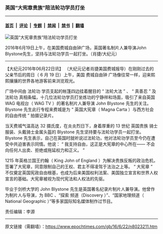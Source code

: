 ### 英国“大宪章贵族”陪法轮功学员打坐

---

#### [首页](../../../..?n8023211) &nbsp;|&nbsp; [评论](../../../../../epoch-comment?n8023211) &nbsp;|&nbsp; [专题](../../../../../epoch-special?n8023211) &nbsp;|&nbsp; [禁闻](../../../../../epoch-news?n8023211) &nbsp;|&nbsp; [禁书](../../../../../books?n8023211) &nbsp;|&nbsp; [翻墙](https://github.com/gfw-breaker/nogfw/blob/master/README.md?n8023211)


<div><img alt="英国“大宪章贵族”陪法轮功学员打坐" class="attachment-djy_600_400 size-djy_600_400 wp-post-image" src="https://i.epochtimes.com/assets/uploads/2016/06/IMG_1200LibertyBell06192016-e1466569960100-600x355.jpg"/>
<div class="caption">
 <p>
  2016年6月19日上午，在美国费城自由钟广场，英国著名制片人兼导演John Blystone先生，坚持与法轮功学员一起打坐。（肖捷/大纪元）
 </p>
</div></div><hr/><div class="post_content" id="artbody" itemprop="articleBody">
 <!-- article content begin -->
 <p>
  【大纪元2016年06月22日讯】
  <span lang='\"ZH-CN\"'>
   （大纪元记者肖捷美国费城报导）在刚刚过去的父亲节后的周日（
  </span>
  6
  <span lang='\"ZH-CN\"'>
   月
  </span>
  19
  <span lang='\"ZH-CN\"'>
   日）上午，美国
   <ok href="https://www.epochtimes.com/gb/tag/%E8%B4%B9%E5%9F%8E%E8%87%AA%E7%94%B1%E9%92%9F.html">
    费城自由钟
   </ok>
   广场像往常一样，迎来熙熙攘攘的世界各地游客前来浏览观光。
  </span>
 </p>
 <p>
  <span lang='\"ZH-CN\"'>
   广场中间由
   <ok href="https://www.epochtimes.com/gb/tag/%E6%B3%95%E8%BD%AE%E5%8A%9F.html">
    法轮功
   </ok>
   学员支起的帐篷四边挂着醒目的
  </span>
  “
  <span lang='\"ZH-CN\"'>
   法轮大法
  </span>
  ”
  <span lang='\"ZH-CN\"'>
   、
  </span>
  “
  <span lang='\"ZH-CN\"'>
   真善忍
  </span>
  ”
  <span lang='\"ZH-CN\"'>
   及
   <ok href="https://www.epochtimes.com/gb/tag/%E6%B3%95%E8%BD%AE%E5%8A%9F.html">
    法轮功
   </ok>
   真相条幅，十几位法轮功学员打坐炼功的宁静祥和场面，吸引了来自英国
  </span>
  WAG
  <span lang='\"ZH-CN\"'>
   电视台（
  </span>
  WAG TV
  <span lang='\"ZH-CN\"'>
   ）的著名制片人兼导演
  </span>
  John Blystone
  <span lang='\"ZH-CN\"'>
   先生的关注。
  </span>
  Blystone
  <span lang='\"ZH-CN\"'>
   先生此行专程来费城是为
  </span>
  “
  <span lang='\"ZH-CN\"'>
   英国大宪章（
  </span>
  Magna Carta
  <span lang='\"ZH-CN\"'>
   ）与西方社会的自由传统
  </span>
  ”
  <span lang='\"ZH-CN\"'>
   拍摄记录片。
  </span>
 </p>
 <p>
  <span lang='\"ZH-CN\"'>
   当天费城气温高达
  </span>
  32
  <span lang='\"ZH-CN\"'>
   摄氏度，在炎炎烈日下，身着厚重的
  </span>
  13
  <span lang='\"ZH-CN\"'>
   世纪
   <ok href="https://www.epochtimes.com/gb/tag/%E8%8B%B1%E5%9B%BD%E8%B4%B5%E6%97%8F.html">
    英国贵族
   </ok>
   骑士服装、头戴骑士金属头盔的
  </span>
  Blystone
  <span lang='\"ZH-CN\"'>
   先生坚持要与法轮功学员一起打坐。
  </span>
  Blystone
  <span lang='\"ZH-CN\"'>
   先生表示，自己在英国时就听说过法轮功，他对法轮功学员至今仍在遭受中共迫害表示同情。他说：
  </span>
  “
  <span lang='\"ZH-CN\"'>
   我支持自由，这正是大宪章的中心所在——
  </span>
  <span lang='\"ZH-CN\"'>
   不会向任何人出卖、拒绝或拖延权力和正义。
  </span>
  ”
 </p>
 <p>
  1215
  <span lang='\"ZH-CN\"'>
   年英格兰国王约翰（
  </span>
  King John of England
  <span lang='\"ZH-CN\"'>
   ）为解决贵族反叛的政治危机，签署了大宪章，同意限制自己的王权、君主不得凌驾于法治之上等。
  </span>
  “
  <span lang='\"ZH-CN\"'>
   大宪章
  </span>
  ”
  <span lang='\"ZH-CN\"'>
   不仅奠定英国宪政自由根基，也成为后来美国权利法案、美国独立宣言和世界人权宣言的基础。大宪章被视为现代宪法和人权法的先驱。
  </span>
 </p>
 <p>
  <span lang='\"ZH-CN\"'>
   毕业于剑桥大学的
  </span>
  John Blystone
  <span lang='\"ZH-CN\"'>
   先生是英国著名纪录片制片人兼导演。他曾作为制片人与导演，为
  </span>
  BBC
  <span lang='\"ZH-CN\"'>
   、“探索
  </span>
  频道（Discovery
  <span lang='\"ZH-CN\"'>
   ）”、“国家地理频道（
  </span>
  <ok href='\"http://www.media-match.com/usa/media/advancedcredits.php?company_uid=29\"'>
   National Geographic
  </ok>
  <span lang='\"ZH-CN\"'>
   ）”等多家国际知名媒体制作过节目。
  </span>
 </p>
 <p>
  责任编辑：李源
 </p>
 <!-- article content end -->
 <div id="below_article_ad">
 </div>
</div>


---

原文链接（需翻墙）：https://www.epochtimes.com/gb/16/6/22/n8023211.htm